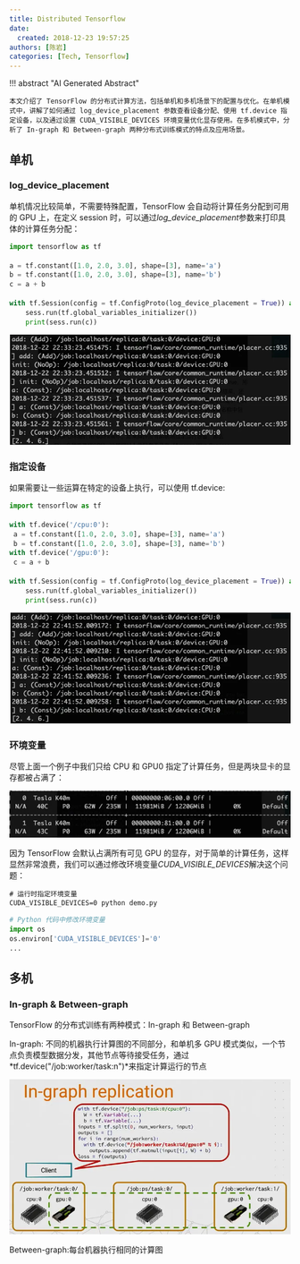 ```yaml
---
title: Distributed Tensorflow
date:
  created: 2018-12-23 19:57:25
authors: [陈岩]
categories: [Tech, Tensorflow]
---
```


!!! abstract "AI Generated Abstract"

    本文介绍了 TensorFlow 的分布式计算方法，包括单机和多机场景下的配置与优化。在单机模式中，讲解了如何通过 log_device_placement 参数查看设备分配、使用 tf.device 指定设备，以及通过设置 CUDA_VISIBLE_DEVICES 环境变量优化显存使用。在多机模式中，分析了 In-graph 和 Between-graph 两种分布式训练模式的特点及应用场景。

<!-- more -->

## 单机

### log_device_placement

单机情况比较简单，不需要特殊配置，TensorFlow 会自动将计算任务分配到可用的 GPU 上，在定义 session 时，可以通过*log_device_placement*参数来打印具体的计算任务分配：

```python
import tensorflow as tf

a = tf.constant([1.0, 2.0, 3.0], shape=[3], name='a')
b = tf.constant([1.0, 2.0, 3.0], shape=[3], name='b')
c = a + b

with tf.Session(config = tf.ConfigProto(log_device_placement = True)) as sess:
    sess.run(tf.global_variables_initializer())
    print(sess.run(c))
```

![1.webp](./12-23-tensorflow.assets/1.webp)

### 指定设备

如果需要让一些运算在特定的设备上执行，可以使用 tf.device:

```python
import tensorflow as tf

with tf.device('/cpu:0'):
 a = tf.constant([1.0, 2.0, 3.0], shape=[3], name='a')
 b = tf.constant([1.0, 2.0, 3.0], shape=[3], name='b')
with tf.device('/gpu:0'):
 c = a + b

with tf.Session(config = tf.ConfigProto(log_device_placement = True)) as sess:
    sess.run(tf.global_variables_initializer())
    print(sess.run(c))
```

![2.webp](./12-23-tensorflow.assets/2.webp)

### 环境变量

尽管上面一个例子中我们只给 CPU 和 GPU0 指定了计算任务，但是两块显卡的显存都被占满了：

![3.webp](./12-23-tensorflow.assets/3.webp)

因为 TensorFlow 会默认占满所有可见 GPU 的显存，对于简单的计算任务，这样显然非常浪费，我们可以通过修改环境变量*CUDA_VISIBLE_DEVICES*解决这个问题：

```shell
# 运行时指定环境变量
CUDA_VISIBLE_DEVICES=0 python demo.py
```

```python
# Python 代码中修改环境变量
import os
os.environ['CUDA_VISIBLE_DEVICES']='0'
...
```

## 多机

### In-graph & Between-graph

TensorFlow 的分布式训练有两种模式：In-graph 和 Between-graph

In-graph: 不同的机器执行计算图的不同部分，和单机多 GPU 模式类似，一个节点负责模型数据分发，其他节点等待接受任务，通过*tf.device("/job:worker/task:n")*来指定计算运行的节点

![5.webp](./12-23-tensorflow.assets/5.webp)

Between-graph:每台机器执行相同的计算图
